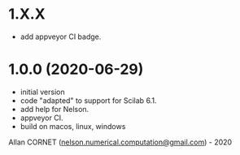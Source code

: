 # 1.X.X

* add appveyor CI badge.

# 1.0.0 (2020-06-29)

* initial version
* code "adapted" to support for Scilab 6.1.
* add help for Nelson.
* appveyor CI.
* build on macos, linux, windows


Allan CORNET (nelson.numerical.computation@gmail.com) - 2020

